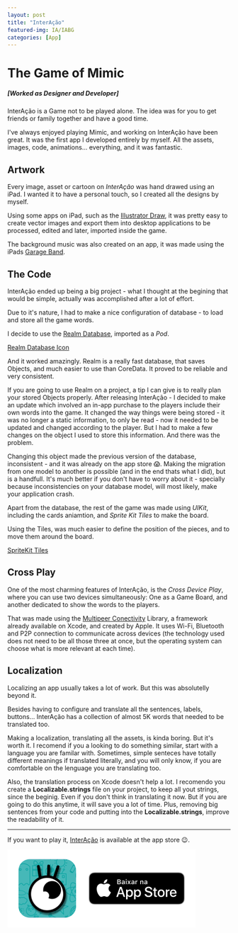 ```yaml
---
layout: post
title: "InterAção"
featured-img: IA/IABG
categories: [App]
---
```


# The Game of Mimic
##### [Worked as Designer and Developer]

InterAção is a Game not to be played alone.
The idea was for you to get friends or family together and have a good time.

I've always enjoyed playing Mimic, and working on InterAção have been great. It was the first app I developed entirely by myself. All the assets, images, code, animations... everything, and it was fantastic.

## Artwork

Every image, asset or cartoon on *InterAção* was hand drawed using an iPad. I wanted it to have a personal touch, so I created all the designs by myself.

Using some apps on iPad, such as the [Illustrator Draw](https://www.adobe.com/br/products/draw.html), it was pretty easy to create vector images and export them into desktop applications to be processed, edited and later, imported inside the game.

The background music was also created on an app, it was made using the iPads [Garage Band](https://itunes.apple.com/br/app/garageband/id408709785?mt=8).


## The Code

InterAção ended up being a big project - what I thought at the begining that would be simple, actually was accomplished after a lot of effort. 

Due to it's nature, I had to make a nice configuration of database - to load and store all the game words.

I decide to use the [Realm Database](http://realm.io), imported as a *Pod*.

[Realm Database Icon](../assets/img/posts/IA/android_realm.png)

And it worked amazingly. Realm is a really fast database, that saves Objects, and much easier to use than CoreData. It proved to be reliable and very consistent.

If you are going to use Realm on a project, a tip I can give is to really plan your stored Objects properly. After releasing InterAção - I decided to make an update which involved an in-app purchase to the players include their own words into the game.
It changed the way things were being stored - it was no longer a static information, to only be read - now it needed to be updated and changed according to the player. But I had to make a few changes on the object I used to store this information. And there was the problem.

Changing this object made the previous version of the database, inconsistent - and it was already on the app store 😱. Making the migration from one model to another is possible (and in the end thats what I did), but is a handfull. It's much better if you don't have to worry about it - specially because inconsistencies on your database model, will most likely, make your application crash.

Apart from the database, the rest of the game was made using *UIKit*, including the cards aniamtion, and *Sprite Kit Tiles* to make the board.

Using the Tiles, was much easier to define the position of the pieces, and to move them around the board.

[SpriteKit Tiles](../assets/img/posts/IA/SKTiles.png)

## Cross Play

One of the most charming features of InterAção, is the *Cross Device Play*, where you can use two devices simultaneously: One as a Game Board, and another dedicated to show the words to the players.

That was made using the [Multipeer Conectivity](https://developer.apple.com/documentation/multipeerconnectivity) Library, a framework already available on Xcode, and created by Apple. It uses Wi-Fi, Bluetooth and P2P connection to communicate across devices (the technology used does not need to be all those three at once, but the operating system can choose what is more relevant at each time).

## Localization

Localizing an app usually takes a lot of work.
But this was absolutelly beyond it.

Besides having to configure and translate all the sentences, labels, buttons... InterAção has a collection of almost 5K words that needed to be translated too.

Making a localization, translating all the assets, is kinda boring. But it's worth it. I recomend if you a looking to do something similar, start with a language you are familar with. Sometimes, simple senteces have totally different meanings if translated literally, and you will only know, if you are comfortable on the lenguage you are translating too.

Also, the translation process on Xcode doesn't help a lot. I recomendo you create a **Localizable.strings** file on your project, to keep all yout strings, since the beginig. Even if you don't think in translating it now.
But if you are going to do this anytime, it will save you a lot of time. Plus, removing big sentences from your code and putting into the **Localizable.strings**, improve the readability of it.

---

If you want to play it, [InterAção](https://itunes.apple.com/us/app/intera%C3%A7%C3%A3o/id1332635230?mt=8) is available at the app store 😉.

[![InterAcao icon](../assets/img/posts/IA/download.png)](https://itunes.apple.com/us/app/intera%C3%A7%C3%A3o/id1332635230?mt=8)
